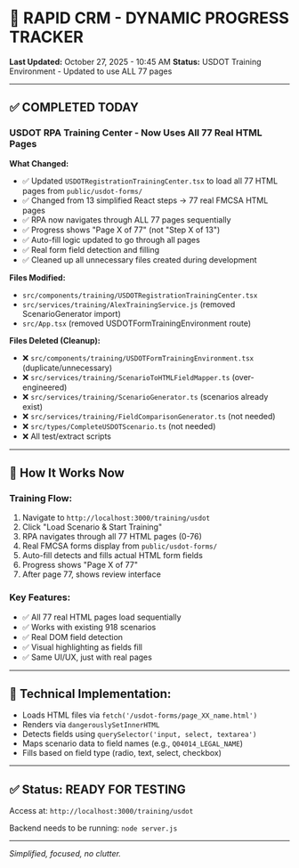 # 🚀 RAPID CRM - DYNAMIC PROGRESS TRACKER
**Last Updated:** October 27, 2025 - 10:45 AM
**Status:** USDOT Training Environment - Updated to use ALL 77 pages

---

## ✅ **COMPLETED TODAY**

### **USDOT RPA Training Center - Now Uses All 77 Real HTML Pages**

**What Changed:**
- ✅ Updated `USDOTRegistrationTrainingCenter.tsx` to load all 77 HTML pages from `public/usdot-forms/`
- ✅ Changed from 13 simplified React steps → 77 real FMCSA HTML pages
- ✅ RPA now navigates through ALL 77 pages sequentially
- ✅ Progress shows "Page X of 77" (not "Step X of 13")
- ✅ Auto-fill logic updated to go through all pages
- ✅ Real form field detection and filling
- ✅ Cleaned up all unnecessary files created during development

**Files Modified:**
- `src/components/training/USDOTRegistrationTrainingCenter.tsx`
- `src/services/training/AlexTrainingService.js` (removed ScenarioGenerator import)
- `src/App.tsx` (removed USDOTFormTrainingEnvironment route)

**Files Deleted (Cleanup):**
- ❌ `src/components/training/USDOTFormTrainingEnvironment.tsx` (duplicate/unnecessary)
- ❌ `src/services/training/ScenarioToHTMLFieldMapper.ts` (over-engineered)
- ❌ `src/services/training/ScenarioGenerator.ts` (scenarios already exist)
- ❌ `src/services/training/FieldComparisonGenerator.ts` (not needed)
- ❌ `src/types/CompleteUSDOTScenario.ts` (not needed)
- ❌ All test/extract scripts

---

## 🎯 **How It Works Now**

### **Training Flow:**
1. Navigate to `http://localhost:3000/training/usdot`
2. Click "Load Scenario & Start Training"
3. RPA navigates through all 77 HTML pages (0-76)
4. Real FMCSA forms display from `public/usdot-forms/`
5. Auto-fill detects and fills actual HTML form fields
6. Progress shows "Page X of 77"
7. After page 77, shows review interface

### **Key Features:**
- ✅ All 77 real HTML pages load sequentially
- ✅ Works with existing 918 scenarios
- ✅ Real DOM field detection
- ✅ Visual highlighting as fields fill
- ✅ Same UI/UX, just with real pages

---

## 🔧 **Technical Implementation:**

- Loads HTML files via `fetch('/usdot-forms/page_XX_name.html')`
- Renders via `dangerouslySetInnerHTML`
- Detects fields using `querySelector('input, select, textarea')`
- Maps scenario data to field names (e.g., `Q04014_LEGAL_NAME`)
- Fills based on field type (radio, text, select, checkbox)

---

## ✅ **Status: READY FOR TESTING**

Access at: `http://localhost:3000/training/usdot`

Backend needs to be running: `node server.js`

---

*Simplified, focused, no clutter.*
